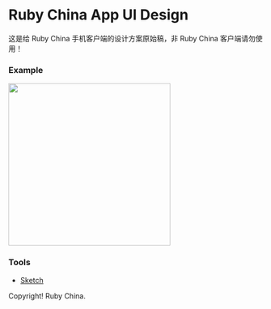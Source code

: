 # Ruby China App UI Design

这是给 Ruby China 手机客户端的设计方案原始稿，非 Ruby China 客户端请勿使用！

### Example

<img src="https://ruby-china-files.b0.upaiyun.com/photo/2015/8ac8cc579aa1be9450dfd6794ddb8c56.png" width="320" />

### Tools

- [Sketch](https://www.sketchapp.com/)

Copyright! Ruby China.
